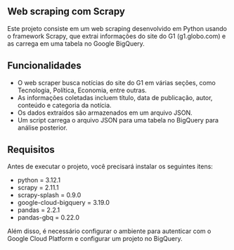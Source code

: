 ## Web scraping com Scrapy

Este projeto consiste em um web scraping desenvolvido em Python usando o framework Scrapy, que extrai informações do site do G1 (g1.globo.com) e as carrega em uma tabela no Google BigQuery.

## Funcionalidades

- O web scraper busca notícias do site do G1 em várias seções, como Tecnologia, Política, Economia, entre outras.
- As informações coletadas incluem título, data de publicação, autor, conteúdo e categoria da notícia.
- Os dados extraídos são armazenados em um arquivo JSON.
- Um script carrega o arquivo JSON para uma tabela no BigQuery para análise posterior.

## Requisitos

Antes de executar o projeto, você precisará instalar os seguintes itens:

- python = 3.12.1
- scrapy = 2.11.1
- scrapy-splash = 0.9.0
- google-cloud-bigquery = 3.19.0
- pandas = 2.2.1
- pandas-gbq = 0.22.0

Além disso, é necessário configurar o ambiente para autenticar com o Google Cloud Platform e configurar um projeto no BigQuery.


